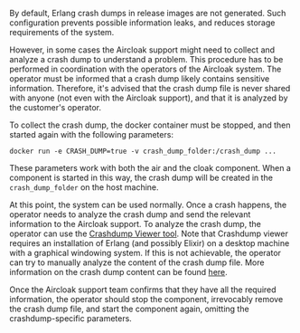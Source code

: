 By default, Erlang crash dumps in release images are not generated. Such configuration prevents possible information leaks, and reduces storage requirements of the system.

However, in some cases the Aircloak support might need to collect and analyze a crash dump to understand a problem. This procedure has to be performed in coordination with the operators of the Aircloak system. The operator must be informed that a crash dump likely contains sensitive information. Therefore, it's advised that the crash dump file is never shared with anyone (not even with the Aircloak support), and that it is analyzed by the customer's operator.

To collect the crash dump, the docker container must be stopped, and then started again with the following parameters:

```
docker run -e CRASH_DUMP=true -v crash_dump_folder:/crash_dump ...
```

These parameters work with both the air and the cloak component. When a component is started in this way, the crash dump will be created in the `crash_dump_folder` on the host machine.

At this point, the system can be used normally. Once a crash happens, the operator needs to analyze the crash dump and send the relevant information to the Aircloak support. To analyze the crash dump, the operator can use the [Crashdump Viewer tool](http://erlang.org/doc/apps/observer/crashdump_ug.html). Note that Crashdump viewer requires an installation of Erlang (and possibly Elixir) on a desktop machine with a graphical windowing system. If this is not achievable, the operator can try to manually analyze the content of the crash dump file. More information on the crash dump content can be found [here](http://erlang.org/doc/apps/erts/crash_dump.html).

Once the Aircloak support team confirms that they have all the required information, the operator should stop the component, irrevocably remove the crash dump file, and start the component again, omitting the crashdump-specific parameters.
